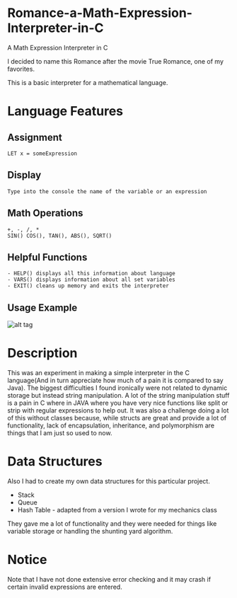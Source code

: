 # Romance-a-Math-Expression-Interpreter-in-C
A Math Expression Interpreter in C

I decided to name this Romance after the movie True Romance, one of my favorites.

This is a basic interpreter for a mathematical language.

# Language Features

  ## Assignment
    LET x = someExpression
  ## Display
    Type into the console the name of the variable or an expression
  ## Math Operations
    +, -, /, *
    SIN() COS(), TAN(), ABS(), SQRT()
  ## Helpful Functions
    - HELP() displays all this information about language
    - VARS() displays information about all set variables
    - EXIT() cleans up memory and exits the interpreter
  ## Usage Example
![alt tag](http://evanputnam.com/wp-content/uploads/2018/01/Screen-Shot-2018-01-04-at-3.34.47-AM.png "Description goes here")
 


# Description
This was an experiment in making a simple interpreter in the C language(And in turn appreciate how much of a pain it is compared to say Java).
The biggest difficulties I found ironically were not related to dynamic storage but instead string manipulation.
A lot of the string manipulation stuff is a pain in C where in JAVA where you have very nice functions like split or
strip with regular expressions to help out.  It was also a challenge doing a lot of this without classes because, while
structs are great and provide a lot of functionality, lack of encapsulation, inheritance, and polymorphism are things that I am just so used to now.

# Data Structures
Also I had to create my own data structures for this particular project.
- Stack
- Queue
- Hash Table - adapted from a version I wrote for my mechanics class

They gave me a lot of functionality and they were needed for things like variable storage or
handling the shunting yard algorithm.


# Notice
Note that I have not done extensive error checking and it may crash if certain invalid expressions are entered.


